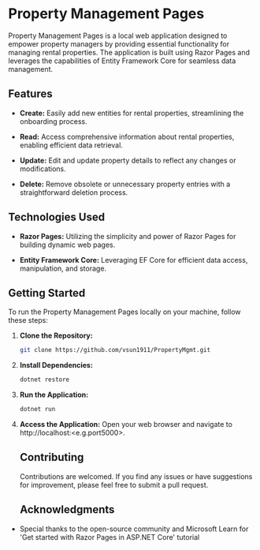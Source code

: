 # Property Management Pages

Property Management Pages is a local web application designed to empower property managers by providing essential functionality for managing rental properties. The application is built using Razor Pages and leverages the capabilities of Entity Framework Core for seamless data management.

## Features

- **Create:** Easily add new entities for rental properties, streamlining the onboarding process.

- **Read:** Access comprehensive information about rental properties, enabling efficient data retrieval.

- **Update:** Edit and update property details to reflect any changes or modifications.

- **Delete:** Remove obsolete or unnecessary property entries with a straightforward deletion process.

## Technologies Used

- **Razor Pages:** Utilizing the simplicity and power of Razor Pages for building dynamic web pages.

- **Entity Framework Core:** Leveraging EF Core for efficient data access, manipulation, and storage.

## Getting Started

To run the Property Management Pages locally on your machine, follow these steps:

1. **Clone the Repository:**
   ```bash
   git clone https://github.com/vsun1911/PropertyMgmt.git

2. **Install Dependencies:**
   ```bash
   dotnet restore

3. **Run the Application:**
   ```bash
   dotnet run

4. **Access the Application:**
   Open your web browser and navigate to http://localhost:<e.g.port5000>.

   ## Contributing
   Contributions are welcomed. If you find any issues or have suggestions for improvement, please feel free to submit a pull request.

   ## Acknowledgments
  - Special thanks to the open-source community and Microsoft Learn for 'Get started with Razor Pages in ASP.NET Core' tutorial
   
